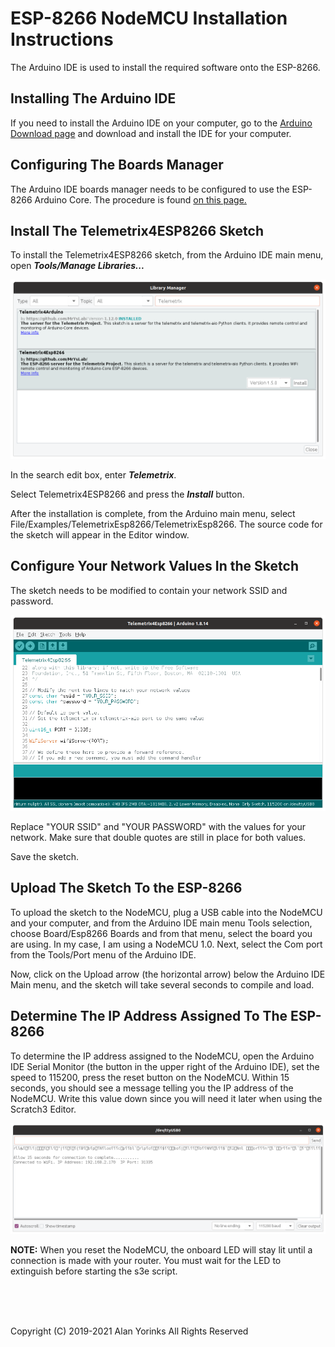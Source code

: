 # ESP-8266 NodeMCU Installation Instructions

The Arduino IDE is used to install the required software onto the 
ESP-8266. 

## Installing The Arduino IDE
If you need to install the Arduino IDE on your computer, go to 
the [Arduino Download page](https://www.arduino.cc/en/software)
and download and install the IDE for your computer.

## Configuring The Boards Manager
The Arduino IDE boards manager needs to be configured to use the
ESP-8266 Arduino Core.
The procedure is found 
[on this page.](https://arduino-esp8266.readthedocs.io/en/latest/installing.html)

## Install The Telemetrix4ESP8266 Sketch
To install the Telemetrix4ESP8266 sketch, from the
Arduino IDE main menu, open **_Tools/Manage Libraries..._**

<img src="../images/ard_lib_mgr.png" > </br>

In the search edit box, enter _**Telemetrix**_.

Select Telemetrix4ESP8266 and press the **_Install_** button.

After the installation is complete, from the Arduino main menu, select 
File/Examples/TelemetrixEsp8266/TelemetrixEsp8266. The source code for 
the sketch will appear in the Editor window. 

## Configure Your Network Values In the Sketch
The sketch needs to be modified to contain your network SSID and password.

<img src="../images/set_network_values.png" > </br>

Replace "YOUR SSID" and "YOUR PASSWORD" with the values for your network.
Make sure that double quotes are still in place for both values.

Save the sketch.

## Upload The Sketch To the ESP-8266
To upload the sketch to the NodeMCU, plug a USB cable into the 
NodeMCU and your computer, and from the Arduino IDE main menu Tools selection, 
choose Board/Esp8266 Boards and from that menu, select the board you are using.
In my case, I am using a NodeMCU 1.0. Next, select the Com port from the
Tools/Port menu of the Arduino IDE.

Now, click on the Upload arrow (the horizontal arrow) 
below the Arduino IDE Main menu, and the sketch will take several seconds to
compile and load. 

## Determine The IP Address Assigned To The ESP-8266
To determine the IP address assigned to the NodeMCU, open the Arduino IDE
Serial Monitor (the button in the upper right of the Arduino IDE), set the
speed to 115200, press the reset button on the NodeMCU. Within
15 seconds, you should see a message telling you the IP address of the 
NodeMCU. Write this value down since you will need it later when using
the Scratch3 Editor.

<img src="../images/ip_address.png" > </br>

**NOTE:** When you reset the NodeMCU, the onboard LED will stay lit until
a connection is made with your router. You must wait for the LED to extinguish
before starting the s3e script.
 
 <br> <br> <br>


Copyright (C) 2019-2021 Alan Yorinks All Rights Reserved
